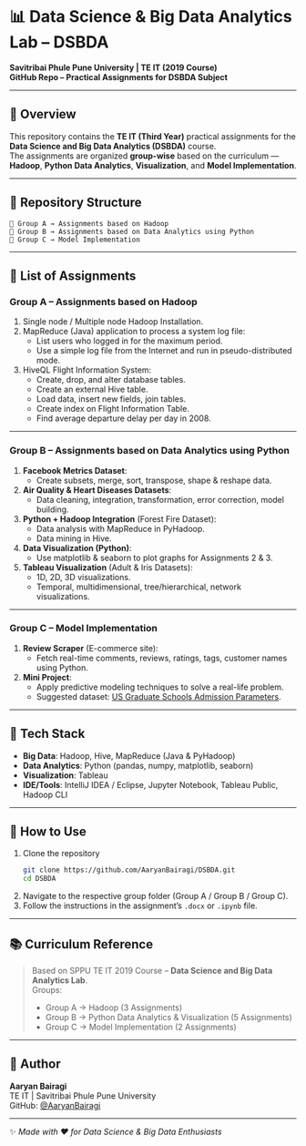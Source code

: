 # 📊 Data Science & Big Data Analytics Lab – DSBDA  
**Savitribai Phule Pune University | TE IT (2019 Course)**  
**GitHub Repo – Practical Assignments for DSBDA Subject**

---

## 📌 Overview

This repository contains the **TE IT (Third Year)** practical assignments for the **Data Science and Big Data Analytics (DSBDA)** course.  
The assignments are organized **group-wise** based on the curriculum — **Hadoop**, **Python Data Analytics**, **Visualization**, and **Model Implementation**.

---

## 📁 Repository Structure

```
📂 Group A → Assignments based on Hadoop
📂 Group B → Assignments based on Data Analytics using Python
📂 Group C → Model Implementation
```

---

## 🧩 List of Assignments

### **Group A – Assignments based on Hadoop**
1. Single node / Multiple node Hadoop Installation.  
2. MapReduce (Java) application to process a system log file:  
   - List users who logged in for the maximum period.  
   - Use a simple log file from the Internet and run in pseudo-distributed mode.  
3. HiveQL Flight Information System:  
   - Create, drop, and alter database tables.  
   - Create an external Hive table.  
   - Load data, insert new fields, join tables.  
   - Create index on Flight Information Table.  
   - Find average departure delay per day in 2008.

---

### **Group B – Assignments based on Data Analytics using Python**
1. **Facebook Metrics Dataset**:  
   - Create subsets, merge, sort, transpose, shape & reshape data.  
2. **Air Quality & Heart Diseases Datasets**:  
   - Data cleaning, integration, transformation, error correction, model building.  
3. **Python + Hadoop Integration** (Forest Fire Dataset):  
   - Data analysis with MapReduce in PyHadoop.  
   - Data mining in Hive.  
4. **Data Visualization (Python)**:  
   - Use matplotlib & seaborn to plot graphs for Assignments 2 & 3.  
5. **Tableau Visualization** (Adult & Iris Datasets):  
   - 1D, 2D, 3D visualizations.  
   - Temporal, multidimensional, tree/hierarchical, network visualizations.

---

### **Group C – Model Implementation**
1. **Review Scraper** (E-commerce site):  
   - Fetch real-time comments, reviews, ratings, tags, customer names using Python.  
2. **Mini Project**:  
   - Apply predictive modeling techniques to solve a real-life problem.  
   - Suggested dataset: [US Graduate Schools Admission Parameters](https://www.kaggle.com/tanmoyie/us-graduate-schools-admissionparameters).

---

## 🔧 Tech Stack

- **Big Data**: Hadoop, Hive, MapReduce (Java & PyHadoop)  
- **Data Analytics**: Python (pandas, numpy, matplotlib, seaborn)  
- **Visualization**: Tableau  
- **IDE/Tools**: IntelliJ IDEA / Eclipse, Jupyter Notebook, Tableau Public, Hadoop CLI  

---

## 🚀 How to Use

1. Clone the repository  
   ```bash
   git clone https://github.com/AaryanBairagi/DSBDA.git
   cd DSBDA
   ```
2. Navigate to the respective group folder (Group A / Group B / Group C).  
3. Follow the instructions in the assignment’s `.docx` or `.ipynb` file.  

---

## 📚 Curriculum Reference

> Based on SPPU TE IT 2019 Course – **Data Science and Big Data Analytics Lab**.  
> Groups:  
> - Group A → Hadoop (3 Assignments)  
> - Group B → Python Data Analytics & Visualization (5 Assignments)  
> - Group C → Model Implementation (2 Assignments)

---

## 🙌 Author

**Aaryan Bairagi**  
TE IT | Savitribai Phule Pune University  
GitHub: [@AaryanBairagi](https://github.com/AaryanBairagi)  

---

✨ *Made with ❤️ for Data Science & Big Data Enthusiasts*

